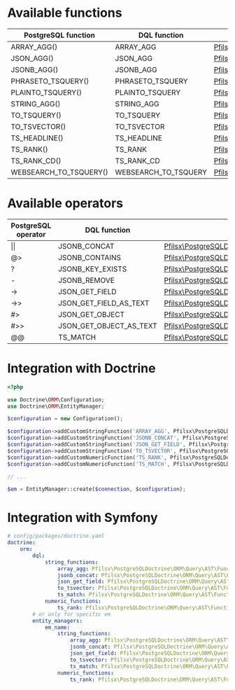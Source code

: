 Available functions
===================

| PostgreSQL function    | DQL function         | Implementation                                                                                                                |
|------------------------|----------------------|-------------------------------------------------------------------------------------------------------------------------------|
| ARRAY_AGG()            | ARRAY_AGG            | [Pfilsx\PostgreSQLDoctrine\ORM\Query\AST\Functions\ArrayAgg](../src/ORM/Query/AST/Functions/ArrayAgg.php)                     |
| JSON_AGG()             | JSON_AGG             | [Pfilsx\PostgreSQLDoctrine\ORM\Query\AST\Functions\JsonAgg](../src/ORM/Query/AST/Functions/JsonAgg.php)                       |
| JSONB_AGG()            | JSONB_AGG            | [Pfilsx\PostgreSQLDoctrine\ORM\Query\AST\Functions\JsonbAgg](../src/ORM/Query/AST/Functions/JsonbAgg.php)                     |
| PHRASETO_TSQUERY()     | PHRASETO_TSQUERY     | [Pfilsx\PostgreSQLDoctrine\ORM\Query\AST\Functions\PhraseToTsQuery](../src/ORM/Query/AST/Functions/PhraseToTsQuery.php)       |
| PLAINTO_TSQUERY()      | PLAINTO_TSQUERY      | [Pfilsx\PostgreSQLDoctrine\ORM\Query\AST\Functions\PlainToTsQuery](../src/ORM/Query/AST/Functions/PlainToTsQuery.php)         |
| STRING_AGG()           | STRING_AGG           | [Pfilsx\PostgreSQLDoctrine\ORM\Query\AST\Functions\StringAgg](../src/ORM/Query/AST/Functions/StringAgg.php)                   |
| TO_TSQUERY()           | TO_TSQUERY           | [Pfilsx\PostgreSQLDoctrine\ORM\Query\AST\Functions\ToTsQuery](../src/ORM/Query/AST/Functions/ToTsQuery.php)                   |
| TO_TSVECTOR()          | TO_TSVECTOR          | [Pfilsx\PostgreSQLDoctrine\ORM\Query\AST\Functions\ToTsVector](../src/ORM/Query/AST/Functions/ToTsVector.php)                 |
| TS_HEADLINE()          | TS_HEADLINE          | [Pfilsx\PostgreSQLDoctrine\ORM\Query\AST\Functions\TsHeadline](../src/ORM/Query/AST/Functions/TsHeadline.php)                 |
| TS_RANK()              | TS_RANK              | [Pfilsx\PostgreSQLDoctrine\ORM\Query\AST\Functions\TsRank](../src/ORM/Query/AST/Functions/TsRank.php)                         |
| TS_RANK_CD()           | TS_RANK_CD           | [Pfilsx\PostgreSQLDoctrine\ORM\Query\AST\Functions\TsRankCd](../src/ORM/Query/AST/Functions/TsRankCd.php)                     |
| WEBSEARCH_TO_TSQUERY() | WEBSEARCH_TO_TSQUERY | [Pfilsx\PostgreSQLDoctrine\ORM\Query\AST\Functions\WebsearchToTsQuery](../src/ORM/Query/AST/Functions/WebsearchToTsQuery.php) |

Available operators
===================

| PostgreSQL operator | DQL function            | Implementation                                                                                                                  |
|---------------------|-------------------------|---------------------------------------------------------------------------------------------------------------------------------|
| &#124;&#124;        | JSONB_CONCAT            | [Pfilsx\PostgreSQLDoctrine\ORM\Query\AST\Functions\JsonbConcat](../src/ORM/Query/AST/Functions/JsonbConcat.php)                 |
| @>                  | JSONB_CONTAINS          | [Pfilsx\PostgreSQLDoctrine\ORM\Query\AST\Functions\JsonbContains](../src/ORM/Query/AST/Functions/JsonbContains.php)             |
| ?                   | JSONB_KEY_EXISTS        | [Pfilsx\PostgreSQLDoctrine\ORM\Query\AST\Functions\JsonbKeyExists](../src/ORM/Query/AST/Functions/JsonbKeyExists.php)           |
| -                   | JSONB_REMOVE            | [Pfilsx\PostgreSQLDoctrine\ORM\Query\AST\Functions\JsonbRemove](../src/ORM/Query/AST/Functions/JsonbRemove.php)                 |
| ->                  | JSON_GET_FIELD          | [Pfilsx\PostgreSQLDoctrine\ORM\Query\AST\Functions\JsonGetField](../src/ORM/Query/AST/Functions/JsonGetField.php)               |
| ->>                 | JSON_GET_FIELD_AS_TEXT  | [Pfilsx\PostgreSQLDoctrine\ORM\Query\AST\Functions\JsonGetFieldAsText](../src/ORM/Query/AST/Functions/JsonGetFieldAsText.php)   |
| #>                  | JSON_GET_OBJECT         | [Pfilsx\PostgreSQLDoctrine\ORM\Query\AST\Functions\JsonGetObject](../src/ORM/Query/AST/Functions/JsonGetObject.php)             |
| #>>                 | JSON_GET_OBJECT_AS_TEXT | [Pfilsx\PostgreSQLDoctrine\ORM\Query\AST\Functions\JsonGetObjectAsText](../src/ORM/Query/AST/Functions/JsonGetObjectAsText.php) |
| @@                  | TS_MATCH                | [Pfilsx\PostgreSQLDoctrine\ORM\Query\AST\Functions\TsMatch](../src/ORM/Query/AST/Functions/TsMatch.php)                         |

Integration with Doctrine
=========================

```php
<?php

use Doctrine\ORM\Configuration;
use Doctrine\ORM\EntityManager;

$configuration = new Configuration();

$configuration->addCustomStringFunction('ARRAY_AGG', Pfilsx\PostgreSQLDoctrine\ORM\Query\AST\Functions\ArrayAgg::class);
$configuration->addCustomStringFunction('JSONB_CONCAT', Pfilsx\PostgreSQLDoctrine\ORM\Query\AST\Functions\JsonbConcat::class);
$configuration->addCustomStringFunction('JSON_GET_FIELD', Pfilsx\PostgreSQLDoctrine\ORM\Query\AST\Functions\JsonGetField::class);
$configuration->addCustomStringFunction('TO_TSVECTOR', Pfilsx\PostgreSQLDoctrine\ORM\Query\AST\Functions\ToTsVector::class);
$configuration->addCustomNumericFunction('TS_RANK', Pfilsx\PostgreSQLDoctrine\ORM\Query\AST\Functions\TsRank::class);
$configuration->addCustomNumericFunction('TS_MATCH', Pfilsx\PostgreSQLDoctrine\ORM\Query\AST\Functions\TsMatch::class);

// ...

$em = EntityManager::create($connection, $configuration);
```

Integration with Symfony
=========================

```yaml
# config/packages/doctrine.yaml
doctrine:
    orm:
        dql:
            string_functions:
                array_agg: Pfilsx\PostgreSQLDoctrine\ORM\Query\AST\Functions\ArrayAgg
                jsonb_concat: Pfilsx\PostgreSQLDoctrine\ORM\Query\AST\Functions\JsonbConcat
                json_get_field: Pfilsx\PostgreSQLDoctrine\ORM\Query\AST\Functions\JsonGetField
                to_tsvector: Pfilsx\PostgreSQLDoctrine\ORM\Query\AST\Functions\ToTsVector
                ts_match: Pfilsx\PostgreSQLDoctrine\ORM\Query\AST\Functions\TsMatch
            numeric_functions:
                ts_rank: Pfilsx\PostgreSQLDoctrine\ORM\Query\AST\Functions\TsRank
        # or only for specific em
        entity_managers:
            em_name:
                string_functions:
                    array_agg: Pfilsx\PostgreSQLDoctrine\ORM\Query\AST\Functions\ArrayAgg
                    jsonb_concat: Pfilsx\PostgreSQLDoctrine\ORM\Query\AST\Functions\JsonbConcat
                    json_get_field: Pfilsx\PostgreSQLDoctrine\ORM\Query\AST\Functions\JsonGetField
                    to_tsvector: Pfilsx\PostgreSQLDoctrine\ORM\Query\AST\Functions\ToTsVector
                    ts_match: Pfilsx\PostgreSQLDoctrine\ORM\Query\AST\Functions\TsMatch
                numeric_functions:
                    ts_rank: Pfilsx\PostgreSQLDoctrine\ORM\Query\AST\Functions\TsRank
```